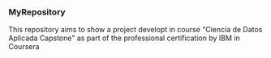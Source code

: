 ### MyRepository

This repository aims to show a project developt in course "Ciencia de Datos Aplicada Capstone" as part of the professional certification by IBM in Coursera

